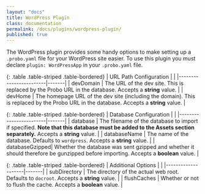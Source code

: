 ```yaml
---
layout: "docs"
title: WordPress Plugin
class: documentation
permalink: /docs/plugins/wordpress-plugin/
published: true
---
```

The WordPress plugin provides some handy options to make setting up a `.probo.yaml` file for your WordPress site easier. To use this plugin you must declare `plugin: WordPressApp` in your `.probo.yaml` file.

{: .table .table-striped .table-bordered}
| URL Path Configuration |       |
|------------------------|-------|
| devDomain | The URL of the dev site. This is replaced by the Probo URL in the database. Accepts a **string** value. |
| devHome | The homepage URL of the dev site (including the domain). This is replaced by the Probo URL in the database. Accepts a **string** value. |

{: .table .table-striped .table-bordered}
| Database Configuration |       |
|------------------------|-------|
| database | The filename of the database to import if specified. **Note that this database must be added to the Assets section separately.** Accepts a **string** value. |
| databaseName   | The name of the database. Defaults to `wordpress`. Accepts a **string** value. |
| databaseGzipped| Whether the database was sent gzipped and whether it should therefore be gunzipped before importing. Accepts a **boolean** value. |

{: .table .table-striped .table-bordered}
| Additional Options |       |
|--------------------|-------|
| subDirectory | The directory of the actual web root. Defaults to `docroot`. Accepts a **string** value. |
| flushCaches | Whether or not to flush the cache. Accepts a **boolean** value. |
